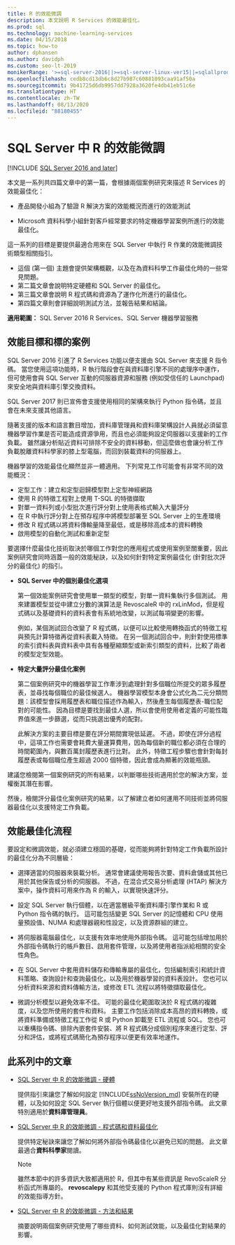 ```yaml
---
title: R 的效能微調
description: 本文說明 R Services 的效能最佳化。
ms.prod: sql
ms.technology: machine-learning-services
ms.date: 04/15/2018
ms.topic: how-to
author: dphansen
ms.author: davidph
ms.custom: seo-lt-2019
monikerRange: '>=sql-server-2016||>=sql-server-linux-ver15||=sqlallproducts-allversions'
ms.openlocfilehash: cedb8cd13db6c8d27b987c60881093caa91af50a
ms.sourcegitcommit: 9b41725d6db9957dd7928a3620fe4db41eb51c6e
ms.translationtype: HT
ms.contentlocale: zh-TW
ms.lasthandoff: 08/13/2020
ms.locfileid: "88180455"
---
```

# <a name="performance-tuning-for-r-in-sql-server"></a>SQL Server 中 R 的效能微調
[!INCLUDE [SQL Server 2016 and later](../../includes/applies-to-version/sqlserver2016.md)]

本文是一系列共四篇文章中的第一篇，會根據兩個案例研究來描述 R Services 的效能最佳化：

- 產品開發小組為了驗證 R 解決方案的效能概況而進行的效能測試

- Microsoft 資料科學小組針對客戶經常要求的特定機器學習案例所進行的效能最佳化。

這一系列的目標是要提供最適合用來在 SQL Server 中執行 R 作業的效能微調技術類型相關指引。

+ 這個 (第一個) 主題會提供架構概觀，以及在為資料科學工作最佳化時的一些常見問題。
+ 第二篇文章會說明特定硬體和 SQL Server 的最佳化。
+ 第三篇文章會說明 R 程式碼和資源為了運作化所進行的最佳化。
+ 第四篇文章則會詳細說明測試方法，並報告結果和結論。

**適用範圍：** SQL Server 2016 R Services、SQL Server 機器學習服務

## <a name="performance-goals-and-targeted-scenarios"></a>效能目標和標的案例

SQL Server 2016 引進了 R Services 功能以便支援由 SQL Server 來支援 R 指令碼。 當您使用這項功能時，R 執行階段會在與資料庫引擎不同的處理序中運作，但可使用會與 SQL Server 互動的伺服器資源和服務 (例如受信任的 Launchpad) 來安全地與資料庫引擎交換資料。

SQL Server 2017 則已宣佈會支援使用相同的架構來執行 Python 指令碼，並且會在未來支援其他語言。

隨著支援的版本和語言數目增加，資料庫管理員和資料庫架構設計人員就必須留意機器學習作業是否可能造成資源爭用，而且也必須能夠設定伺服器以支援新的工作負載。 雖然讓分析貼近資料可排除不安全的資料移動，但這麼做也會讓分析工作負載脫離資料科學家的膝上型電腦，而回到裝載資料的伺服器上。

機器學習的效能最佳化顯然並非一體適用。 下列常見工作可能會有非常不同的效能概況：

- 定型工作：建立和定型迴歸模型對上定型神經網路
- 使用 R 的特徵工程對上使用 T-SQL 的特徵擷取
- 對單一資料列或小型批次進行評分對上使用表格式輸入大量評分
- 在 R 中執行評分對上在預存程序中將模型部署至 SQL Server 上的生產環境
- 修改 R 程式碼以將資料傳輸量降至最低，或是移除高成本的資料轉換
- 啟用模型的自動化測試和重新定型

要選擇什麼最佳化技術取決於哪個工作對您的應用程式或使用案例至關重要，因此案例研究會同時涵蓋一般的效能秘訣，以及如何針對特定案例最佳化 (針對批次評分的最佳化) 的指引。

+ **SQL Server 中的個別最佳化選項**

    第一個效能案例研究會使用單一類型的模型，對單一資料集執行多個測試。 用來建置模型並從中建立分數的演算法是 RevoscaleR 中的 rxLinMod，但是程式碼以及基礎資料的資料表會有系統地改變，以測試每項變更的影響。

    例如，某個測試回合改變了 R 程式碼，以便可以比較使用轉換函式的特徵工程與預先計算特徵再從資料表載入特徵。 在另一個測試回合中，則針對使用標準的索引資料表與資料表中具有各種壓縮類型或新索引類型的資料，比較了兩者的模型定型效能。

+ **特定大量評分最佳化案例**

    第二個案例研究中的機器學習工作牽涉到處理針對多個職位所提交的眾多履歷表，並尋找每個職位的最佳候選人。 機器學習模型本身會公式化為二元分類問題：該模型會採用履歷表和職位描述作為輸入，然後產生每個履歷表-職位配對的可能性。 因為目標是要找到最佳人選，所以會使用使用者定義的可能性臨界值來進一步篩選，從而只挑選出優秀的配對。

    此解決方案的主要目標是要在評分期間實現低延遲。 不過，即使在評分過程中，這項工作也需要會耗費大量運算費用，因為每個新的職位都必須在合理的時間範圍內，與數百萬封履歷表進行比對。 此外，特徵工程步驟也會針對每封履歷表或每個職位產生超過 2000 個特徵，因此會成為顯著的效能瓶頸。

建議您檢閱第一個案例研究的所有結果，以判斷哪些技術適用於您的解決方案，並權衡其潛在影響。

然後，檢閱評分最佳化案例研究的結果，以了解建立者如何運用不同技術並將伺服器最佳化以支援特定工作負載。

## <a name="performance-optimization-process"></a>效能最佳化流程

要設定和微調效能，就必須建立穩固的基礎，從而能夠將針對特定工作負載所設計的最佳化分為不同層級：

- 選擇適當的伺服器來裝載分析。 通常會建議使用報告次要、資料倉儲或其他已用於其他保告或分析的伺服器。 不過，在混合式交易分析處理 (HTAP) 解決方案中，操作資料可用來作為 R 的輸入，以實現快速評分。

- 設定 SQL Server 執行個體，以在適當層級平衡資料庫引擎作業和 R 或 Python 指令碼的執行。 這可能包括變更 SQL Server 的記憶體和 CPU 使用量預設值、NUMA 和處理器親和性設定，以及資源群組的建立。

- 將伺服器電腦最佳化，以支援有效率地使用外部指令碼。 這可能包括增加用於外部指令碼執行的帳戶數目、啟用套件管理，以及將使用者指派給相關的安全性角色。

- 在 SQL Server 中套用資料儲存和傳輸專屬的最佳化，包括編制索引和統計資料策略、查詢設計和查詢最佳化，以及用於機器學習的資料表設計。 您也可以分析資料來源和資料傳輸方法，或修改 ETL 流程以將特徵擷取最佳化。

- 微調分析模型以避免效率不佳。 可能的最佳化範圍取決於 R 程式碼的複雜度，以及您所使用的套件和資料。 主要工作包括消除成本高昂的資料轉換，或將資料準備或特徵工程工作從 R 或 Python 卸載至 ETL 流程或 SQL。 您也可以重構指令碼、排除內嵌套件安裝、將 R 程式碼分成個別程序來進行定型、評分和評估，或將程式碼簡化為預存程序以便更有效率地運作。

## <a name="articles-in-this-series"></a>此系列中的文章

+ [SQL Server 中 R 的效能微調 - 硬體](../r/sql-server-configuration-r-services.md)

    提供指引來讓您了解如何設定 [!INCLUDE[ssNoVersion_md](../../includes/ssnoversion-md.md)] 安裝所在的硬體，以及如何設定 SQL Server 執行個體以便更好地支援外部指令碼。 此文章特別適用於**資料庫管理員**。

+ [SQL Server 中 R 的效能微調 - 程式碼和資料最佳化](../r/r-and-data-optimization-r-services.md)

    提供特定秘訣來讓您了解如何將外部指令碼最佳化以避免已知的問題。 此文章最適合**資料科學家**閱讀。

    > [!NOTE]
    > 雖然本節中的許多資訊大致都適用於 R，但其中有某些資訊是 RevoScaleR 分析函式所專屬的。 **revoscalepy** 和其他受支援的 Python 程式庫則沒有詳細的效能指導方針。
    >

+ [SQL Server 中 R 的效能微調 - 方法和結果](../r/performance-case-study-r-services.md)

    摘要說明兩個案例研究使用了哪些資料、如何測試效能，以及最佳化對結果的影響。
